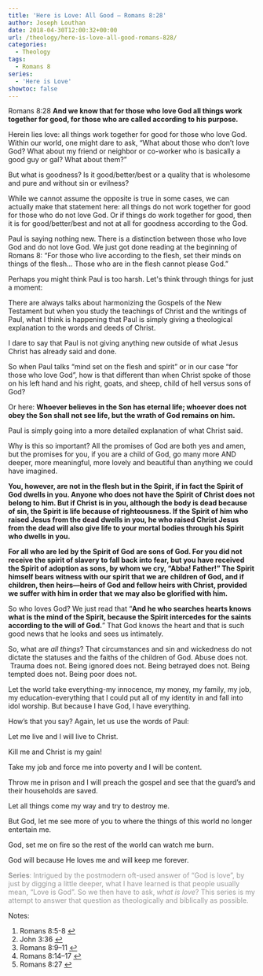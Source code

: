 ```yaml
---
title: 'Here is Love: All Good – Romans 8:28'
author: Joseph Louthan
date: 2018-04-30T12:00:32+00:00
url: /theology/here-is-love-all-good-romans-828/
categories:
  - Theology
tags:
  - Romans 8
series:
  - 'Here is Love'
showtoc: false
---
```

<span style="font-weight: 400;">Romans 8:28 </span>**And we know that for those who love God all things work together for good, for those who are called according to his purpose.**

<span style="font-weight: 400;">Herein lies love: all things work together for good for those who love God. Within our world, one might dare to ask, “What about those who don’t love God? What about my friend or neighbor or co-worker who is basically a good guy or gal? What about them?” </span>

<span style="font-weight: 400;">But what is goodness? Is it good/better/best or a quality that is wholesome and pure and without sin or evilness?</span>

<span style="font-weight: 400;">While we cannot assume the opposite is true in some cases, we can actually make that statement here: all things do not work together for good for those who do not love God. Or if things do work together for good, then it is for good/better/best and not at all for goodness according to the God.</span>

<span style="font-weight: 400;">Paul is saying nothing new. There is a distinction between those who love God and do not love God. We just got done reading at the beginning of Romans 8: “For those who live according to the flesh, set their minds on things of the flesh… Those who are in the flesh cannot please God.” <a class="simple-footnote" title="Romans 8:5-8" id="return-note-3282-1" href="#note-3282-1"></a></span>

<span style="font-weight: 400;">Perhaps you might think Paul is too harsh. Let's think through things for just a moment:</span>

<span style="font-weight: 400;">There are always talks about harmonizing the Gospels of the New Testament but when you study the teachings of Christ and the writings of Paul, what I think is happening that Paul is simply giving a theological explanation to the words and deeds of Christ.</span>

I dare to say that Paul is not giving anything new outside of what Jesus Christ has already said and done.

<span style="font-weight: 400;">So when Paul talks “mind set on the flesh and spirit” or in our case “for those who love God”, how is that different than when Christ spoke of those on his left hand and his right, goats, and sheep, child of hell versus sons of God?</span>

<span style="font-weight: 400;">Or here: </span>**Whoever believes in the Son has eternal life; whoever does not obey the Son shall not see life, but the wrath of God remains on him.** <span style="font-weight: 400;"><a class="simple-footnote" title="John 3:36" id="return-note-3282-2" href="#note-3282-2"></a></span>

<span style="font-weight: 400;">Paul is simply going into a more detailed explanation of what Christ said.</span>

<span style="font-weight: 400;">Why is this so important? All the promises of God are both yes and amen, but the promises for you, if you are a child of God, go many more AND deeper, more meaningful, more lovely and beautiful than anything we could have imagined.</span>

**You, however, are not in the flesh but in the Spirit, if in fact the Spirit of God dwells in you. Anyone who does not have the Spirit of Christ does not belong to him. But if Christ is in you, although the body is dead because of sin, the Spirit is life because of righteousness. If the Spirit of him who raised Jesus from the dead dwells in you, he who raised Christ Jesus from the dead will also give life to your mortal bodies through his Spirit who dwells in you.** <span style="font-weight: 400;"><a class="simple-footnote" title="Romans 8:9–11" id="return-note-3282-3" href="#note-3282-3"></a></span>

**For all who are led by the Spirit of God are sons of God. For you did not receive the spirit of slavery to fall back into fear, but you have received the Spirit of adoption as sons, by whom we cry, “Abba! Father!” The Spirit himself bears witness with our spirit that we are children of God, and if children, then heirs—heirs of God and fellow heirs with Christ, provided we suffer with him in order that we may also be glorified with him.** <span style="font-weight: 400;"><a class="simple-footnote" title="Romans 8:14–17" id="return-note-3282-4" href="#note-3282-4"></a></span>

<span style="font-weight: 400;">So who loves God? We just read that “</span>**And he who searches hearts knows what is the mind of the Spirit, because the Spirit intercedes for the saints according to the will of God.**<span style="font-weight: 400;">” <a class="simple-footnote" title="Romans 8:27" id="return-note-3282-5" href="#note-3282-5"></a> That God knows the heart and that is such good news that he looks and sees us intimately.</span>

<span style="font-weight: 400;">So, what are </span>_<span style="font-weight: 400;">all things</span>_<span style="font-weight: 400;">? That circumstances and sin and wickedness do not dictate the statuses and the faiths of the children of God. Abuse does not.  Trauma does not. Being ignored does not. Being betrayed does not. Being tempted does not. Being poor does not. </span>

<span style="font-weight: 400;">Let the world take everything-my innocence, my money, my family, my job, my education-everything that I could put all of my identity in and fall into idol worship. But because I have God, I have everything. </span>

<span style="font-weight: 400;">How’s that you say? Again, let us use the words of Paul: </span>

<span style="font-weight: 400;">Let me live and I will live to Christ. </span>

<span style="font-weight: 400;">Kill me and Christ is my gain!</span>

<span style="font-weight: 400;">Take my job and force me into poverty and I will be content. </span>

<span style="font-weight: 400;">Throw me in prison and I will preach the gospel and see that the guard’s and their households are saved. </span>

<span style="font-weight: 400;">Let all things come my way and try to destroy me. </span>

But God, let me see more of you to where the things of this world no longer entertain me.

God, set me on fire so the rest of the world can watch me burn.

<span style="font-weight: 400;">God will because He loves me and will keep me forever.</span>

<span style="color: #999999;"><b>Series</b><span style="font-weight: 400;">: Intrigued by the postmodern oft-used answer of “God is love”, by just by digging a little deeper, what I have learned is that people usually mean, “Love is God”. So we then have to ask, </span><i><span style="font-weight: 400;">what is love</span></i><span style="font-weight: 400;">? This series is my attempt to answer that question as theologically and biblically as possible.</span></span>

<div class="simple-footnotes">
  <p class="notes">
    Notes:
  </p>

  <ol>
    <li id="note-3282-1">
      Romans 8:5-8 <a href="#return-note-3282-1">&#8617;</a>
    </li>
    <li id="note-3282-2">
      John 3:36 <a href="#return-note-3282-2">&#8617;</a>
    </li>
    <li id="note-3282-3">
      Romans 8:9–11 <a href="#return-note-3282-3">&#8617;</a>
    </li>
    <li id="note-3282-4">
      Romans 8:14–17 <a href="#return-note-3282-4">&#8617;</a>
    </li>
    <li id="note-3282-5">
      Romans 8:27 <a href="#return-note-3282-5">&#8617;</a>
    </li>
  </ol>
</div>